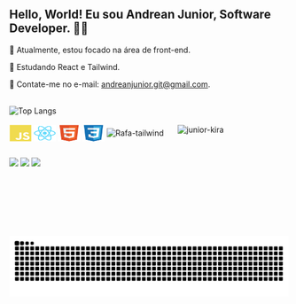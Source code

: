 ## Hello, World! Eu sou Andrean Junior, Software Developer. ✌🏽


 🚀 Atualmente, estou focado na área de front-end.

 📖 Estudando React e Tailwind.
 
 📧 Contate-me no e-mail: andreanjunior.git@gmail.com.
 

<div style="display: inline_block"><br>
  <img src="https://github-readme-stats.vercel.app/api/top-langs/?username=andreanjunior&layout=compact&theme=midnight-purple" alt="Top Langs" style="width: 50%;" />
</div>

<div style="display: inline_block"><br>
 <img align="center" alt="Rafa-Js" height="30" width="40" src="https://raw.githubusercontent.com/devicons/devicon/master/icons/javascript/javascript-plain.svg">
  <img align="center" alt="Rafa-React" height="30" width="40" src="https://raw.githubusercontent.com/devicons/devicon/master/icons/react/react-original.svg">
   <img align="center" alt="Rafa-HTML" height="30" width="40" src="https://raw.githubusercontent.com/devicons/devicon/master/icons/html5/html5-original.svg">
  <img align="center" alt="Rafa-CSS" height="30" width="40" src="https://raw.githubusercontent.com/devicons/devicon/master/icons/css3/css3-original.svg">
  <img align="center" alt="Rafa-tailwind" height="30" width="40"  src="https://cdn.jsdelivr.net/gh/devicons/devicon@latest/icons/tailwindcss/tailwindcss-original.svg" >
   <img align="right" alt="junior-kira" src="https://cdn.discordapp.com/attachments/1181370357983236187/1245928564214206485/0cab2f379d62e152388632729318bbdb.gif?ex=66895625&is=668804a5&hm=eea1da7ef03b0bd549aa2edc1f34278bd0ceaedaac5710a31615b1b368dc8780" width="200" height="200">

  
</div>
   
          
  
  ##

  <div>
     <a href="https://discord.gg/junior_andrean_89807" target="_blank"><img src="https://img.shields.io/badge/Discord-7289DA?style=for-the-badge&logo=discord&logoColor=white" target="_blank"></a> 
  <a href = "mailto:andreanjunior.git@gmail.com"><img src="https://img.shields.io/badge/-Gmail-%23333?style=for-the-badge&logo=gmail&logoColor=white" target="_blank"></a>
  <a href="https:/www.linkedin.com/in/andrean-jr1997" target="_blank"><img src="https://img.shields.io/badge/-LinkedIn-%230077B5?style=for-the-badge&logo=linkedin&logoColor=white" target="_blank"></a> 

  <picture>
  <source media="(prefers-color-scheme: dark)" srcset="https://raw.githubusercontent.com/andreanjunior/andreanjunior/output/github-contribution-grid-snake-dark.svg">
  <source media="(prefers-color-scheme: light)" srcset="https://raw.githubusercontent.com/andreanjunior/andreanjunior/output/github-contribution-grid-snake.svg">
  <img alt="github contribution grid snake animation" src="https://raw.githubusercontent.com/andreanjunior/andreanjunior/output/github-contribution-grid-snake.svg">
</picture>

  </div>
          
          
